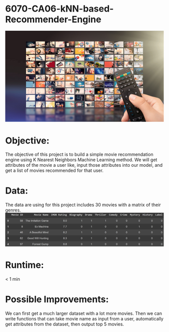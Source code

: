 # 6070-CA06-kNN-based-Recommender-Engine
![alt text](stream.jpg)
# Objective:
The objective of this project is to build a simple movie recommendation engine using K Nearest Neighbors Machine Learning method. We will get attributes of the movie a user like, input those attributes into our model, and get a list of movies recommended for that user.

# Data: 
The data are using for this project includes 30 movies with a matrix of their genres. 
![alt text](data.jpg)

# Runtime: 
< 1 min

# Possible Improvements:
We can first get a much larger dataset with a lot more movies. Then we can write functions that can take movie name as input from a user, automatically get attributes from the dataset, then output top 5 movies. 
